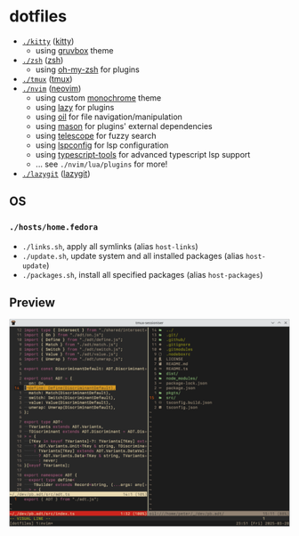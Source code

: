 # dotfiles

- [`./kitty`](./kitty) ([kitty](https://github.com/kovidgoyal/kitty))
  - using [gruvbox](https://github.com/morhetz/gruvbox) theme
- [`./zsh`](./zsh) ([zsh](https://www.zsh.org/))
  - using [oh-my-zsh](https://github.com/ohmyzsh/ohmyzsh) for plugins
- [`./tmux`](./tmux) ([tmux](https://github.com/tmux/tmux))
- [`./nvim`](./nvim) ([neovim](https://neovim.io/))
  - using custom [monochrome](./nvim/colors/mono.vim) theme
  - using [lazy](https://github.com/folke/lazy.nvim) for plugins
  - using [oil](https://github.com/stevearc/oil.nvim) for file navigation/manipulation
  - using [mason](https://github.com/williamboman/mason.nvim) for plugins' external dependencies
  - using [telescope](https://github.com/nvim-telescope/telescope.nvim) for fuzzy search
  - using [lspconfig](https://github.com/neovim/nvim-lspconfig) for lsp configuration
  - using [typescript-tools](https://github.com/pmizio/typescript-tools.nvim) for advanced typescript lsp support
  - ... see `./nvim/lua/plugins` for more!
- [`./lazygit`](./lazygit/) ([lazygit](https://github.com/jesseduffield/lazygit))

## OS

### `./hosts/home.fedora`

- `./links.sh`, apply all symlinks (alias `host-links`)
- `./update.sh`, update system and all installed packages (alias `host-update`)
- `./packages.sh`, install all specified packages (alias `host-packages`)

## Preview

![preview.png](./preview.png)
